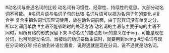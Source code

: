 #动名词与普通名词的比较
动名词有习惯性、经常性、持续性的意思。大部分动名词不可数。
#名词片语与名词子句的比较
名词片语可以视为名词子句的变化
#复合字
复合字把名词当形容词使用，放在动名词前面，由于形容词没有单复之分，所以名词用单数
#主语不能省略时的处理方法
动名词的主语与主要子句的主语不同时，用所有格的形式保留下来
#动名词的被动态
be的意义在于ing，可能是现在分词，也可能是动名词。当被动的动词要做主语时，就要用到being
#动名词与现在分词的分辨
把它放到补语位置看，说得通就是现在分词，说不通就是动名词。
